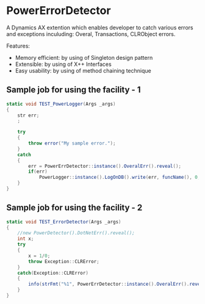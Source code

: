 # PowerErrorDetector
 A Dynamics AX extention which enables developer to catch various errors and exceptions inculuding: Overal, Transactions, CLRObject errors.

Features:
* Memory efficient: by using of Singleton design pattern
* Extensible: by using of X++ Interfaces
* Easy usability: by using of method chaining technique

## Sample job for using the facility - 1
```csharp
static void TEST_PowerLogger(Args _args)
{
    str err;
    ;

	try
	{
		throw error("My sample error.");
	}
	catch
	{
		err = PowerErrDetector::instance().OveralErr().reveal();
		if(err)
			PowerLogger::instance().LogOnDB().write(err, funcName(), 0, "My sample title");
	}
}
```
## Sample job for using the facility - 2
```csharp
static void TEST_ErrorDetector(Args _args)
{
    //new PowerDetector().DotNetErr().reveal();
    int x;
    try
    {
        x = 1/0;
        throw Exception::CLRError;
    }
    catch(Exception::CLRError)
    {
        info(strFmt("%1", PowerErrDetector::instance().OveralErr().reveal()));
    }
}
```